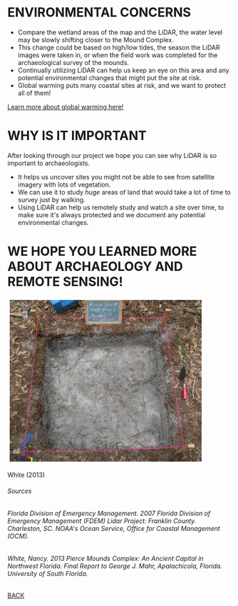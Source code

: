 # ENVIRONMENTAL CONCERNS
- Compare the wetland areas of the map and the LiDAR, the water level may be slowly shifting closer to the Mound Complex.
- This change could be based on high/low tides, the season the LiDAR images were taken in, or when the field work was completed for the archaeological survey of the mounds.
- Continually utilizing LiDAR can help us keep an eye on this area and any potential environmental changes that might put the site at risk. 
- Global warming puts many coastal sites at risk, and we want to protect all of them!

[Learn more about global warming here!](video.html)

# WHY IS IT IMPORTANT
After looking through our project we hope you can see why LiDAR is so important to archaeologists. 
- It helps us uncover sites you might not be able to see from satellite imagery with lots of vegetation.
- We can use it to study _huge_ areas of land that would take a lot of time to survey just by walking. 
- Using LiDAR can help us remotely study and watch a site over time, to make sure it's always protected and we document any potential environmental changes. 

# WE HOPE YOU LEARNED MORE ABOUT ARCHAEOLOGY AND REMOTE SENSING!

![Image](UNIT.PNG)

White (2013)


###### Sources
###### Florida Division of Emergency Management. 2007 Florida Division of Emergency Management (FDEM) Lidar Project: Franklin County. Charleston, SC. NOAA's Ocean Service, Office for Coastal Management (OCM).
###### White, Nancy. 2013	Pierce Mounds Complex: An Ancient Capital in Northwest Florida. Final Report to George J. Mahr, Apalachicola, Florida. University of South Florida. 

[BACK](UsingLiDAR.md)
